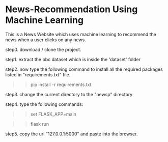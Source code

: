 # News-Recommendation Using Machine Learning

This is a News Website which uses machine learning to recommend the news when a user clicks on any news.

step0. download / clone the project.

step1. extract the bbc dataset which is inside the 'dataset' folder

step2. now type the following command to install all the required packages listed in "requirements.txt" file.

>> pip install -r requirements.txt

step3. change the current directory to the "newsp" directory

step4. type the following commands:

>> set FLASK_APP=main

>> flask run

step5. copy the url "127.0.0.1:5000" and paste into the browser.

